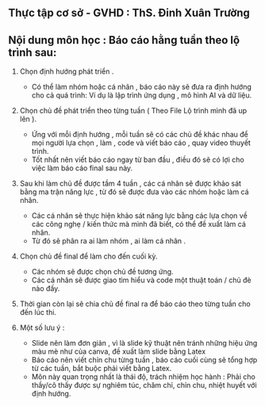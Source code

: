 ## Thực tập cơ sở - GVHD : ThS. Đinh Xuân Trường
## Nội dung môn học : Báo cáo hằng tuần theo lộ trình sau: 
1. Chọn định hướng phát triển .
   - Có thể làm nhóm hoặc cá nhân , báo cáo này sẽ đưa ra định hướng cho cả quá trình: Ví dụ là lập trình ứng dụng , mô hình AI và dữ liệu.
    
3. Chọn chủ đề phát triển theo từng tuần ( Theo File Lộ trình mình đã up lên ).
   - Ứng với mỗi định hướng , mỗi tuần sẽ có các chủ đề khác nhau để mọi người lựa chọn , làm , code  và viết báo cáo , quay video thuyết trình.
   - Tốt nhất nên viết báo cáo ngay từ ban đầu , điều đó sẽ có lợi cho việc làm báo cáo final sau này.
     
5. Sau khi làm chủ đề được tầm 4 tuần , các cá nhân sẽ được khảo sát bằng ma trận năng lực , từ đó sẽ được đưa vào các nhóm hoặc làm cá nhân.
   - Các cá nhân sẽ thực hiện khảo sát năng lực bằng các lựa chọn về các công nghẹ / kiến thức mà mình đã biết, có thể đề xuất làm cá nhân.
   - Từ đó sẽ phân ra ai làm nhóm , ai làm cá nhân .
     
7. Chọn chủ đề final để làm cho đến cuối kỳ.
   - Các nhóm sẽ được chọn chủ đề tương ứng.
   - Các cá nhân sẽ được giao tìm hiểu và code một thuật toán / chủ đè nào đấy.
     
8. Thời gian còn lại sẽ chia chủ đề final ra để báo cáo theo từng tuần cho đến lúc thi.

9. Một số lưu ý :
    - Slide nên làm đơn giản , vì là slide kỹ thuật nên tránh những hiệu ứng màu mè như của canva, đề xuất làm slide bằng Latex
    - Báo cáo nên viết chỉn chu từng tuần , báo cáo cuối cùng sẽ tổng hợp từ các tuần, bắt buộc phải viết bằng Latex.
    - Môn này quan trọng nhất là thái độ, trách nhiệm học hành : Phải cho thầy/cô thấy được sự nghiêm túc, chăm chỉ, chỉn chu, nhiệt huyết với định hướng.

